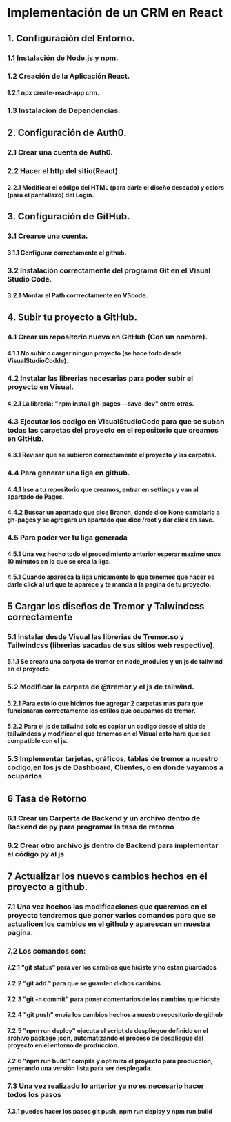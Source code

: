 # Implementación de un CRM en React

## 1. Configuración del Entorno.
### 1.1 Instalación de Node.js y npm.
### 1.2 Creación de la Aplicación React.
#### 1.2.1 npx create-react-app crm.
### 1.3 Instalación de Dependencias.

## 2. Configuración de Auth0.
### 2.1 Crear una cuenta de Auth0.
### 2.2 Hacer el http del sitio(React).
#### 2.2.1 Modificar el código del HTML (para darle el diseño deseado) y colors (para el pantallazo) del Login.

## 3. Configuración de GitHub.
### 3.1 Crearse una cuenta.
#### 3.1.1 Configurar correctamente el github.
### 3.2 Instalación correctamente del programa Git en el Visual Studio Code.
#### 3.2.1 Montar el Path corrrectamente en VScode.

## 4. Subir tu proyecto a GitHub.
### 4.1 Crear un repositorio nuevo en GitHub (Con un nombre).
#### 4.1.1 No subir o cargar ningun proyecto (se hace todo desde VisualStudioCodde).
### 4.2 Instalar las librerias necesarias para poder subir el proyecto en Visual.
#### 4.2.1 La libreria: "npm install gh-pages --save-dev" entre otras.
### 4.3 Ejecutar los codigo en VisualStudioCode para que se suban todas las carpetas del proyecto en el repositorio que creamos en GitHub.
#### 4.3.1 Revisar que se subieron correctamente el proyecto y las carpetas.
### 4.4 Para generar una liga en github.
#### 4.4.1 Irse a tu repositorio que creamos, entrar en settings y van al apartado de Pages.
#### 4.4.2 Buscar un apartado que dice Branch, donde dice None cambiarlo a gh-pages y se agregara un apartado que dice /root y dar click en save.
### 4.5 Para poder ver tu liga generada
#### 4.5.1 Una vez hecho todo el procedimiento anterior esperar maximo unos 10 minutos en lo que se crea la liga.
#### 4.5.1 Cuando aparesca la liga unicamente lo que tenemos que hacer es darle click al url que te aparece y te manda a la pagina de tu proyecto.

## 5 Cargar los diseños de Tremor y Talwindcss correctamente
### 5.1 Instalar desde Visual las librerias de Tremor.so y Tailwindcss (librerias sacadas de sus sitios web respectivo).
#### 5.1.1 Se creara una carpeta de tremor en node_modules y un js de tailwind en el proyecto.
### 5.2 Modificar la carpeta de @tremor y el js de tailwind.
#### 5.2.1 Para esto lo que hicimos fue agregar 2 carpetas mas para que funcionaran correctamente los estilos que ocupamos de tremor.
#### 5.2.2 Para el js de tailwind solo es copiar un codigo desde el sitio de tailwindcss y modificar el que tenemos en el Visual esto hara que sea compatible con el js.
### 5.3 Implementar tarjetas, gráficos, tablas de tremor a nuestro codigo,en los js de Dashboard, Clientes, o en donde vayamos a ocuparlos.

## 6 Tasa de Retorno
### 6.1 Crear un Carperta de Backend y un archivo dentro de Backend de py para programar la tasa de retorno
### 6.2 Crear otro archivo js dentro de Backend para implementar el código py al js

## 7 Actualizar los nuevos cambios hechos en el proyecto a github.
### 7.1 Una vez hechos las modificaciones que queremos en el proyecto tendremos que poner varios comandos para que se actualicen los cambios en el github y aparescan en nuestra pagina.
### 7.2 Los comandos son:
#### 7.2.1 "git status" para ver los cambios que hiciste y no estan guardados
#### 7.2.2 "git add." para que se guarden dichos cambios
#### 7.2.3 "git -n commit" para poner comentarios de los cambios que hiciste
#### 7.2.4 "git push" envia los cambios hechos a nuestro repositorio de github
#### 7.2.5 "npm run deploy" ejecuta el script de despliegue definido en el archivo package.json, automatizando el proceso de despliegue del proyecto en el entorno de producción.
#### 7.2.6 "npm run build" compila y optimiza el proyecto para producción, generando una versión lista para ser desplegada.
### 7.3 Una vez realizado lo anterior ya no es necesario hacer todos los pasos
#### 7.3.1 puedes hacer los pasos git push, npm run deploy y npm run build